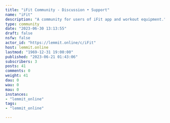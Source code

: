 ```yaml
---
title: "iFit Community - Discussion • Support" 
name: "iFit"
description: "A community for users of iFit app and workout equipment."
type: community
date: "2023-06-30 13:13:55"
draft: false
nsfw: false
actor_id: "https://lemmit.online/c/iFit"
host: lemmit.online
lastmod: "1969-12-31 19:00:00"
published: "2023-06-21 01:43:06"
subscribers: 3
posts: 41
comments: 0
weight: 41
dau: 0
wau: 0
mau: 0
instances:
- "lemmit_online"
tags: 
- "lemmit_online"

---
```

